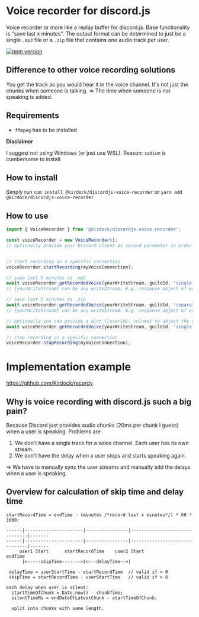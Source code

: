# Voice recorder for discord.js
Voice recorder or more like a replay buffer for discord.js. Base functionality is "save last x minutes".
The output format can be determined to just be a single `.mp3` file or a `.zip` file that contains one audio track per user.

[![npm version](https://img.shields.io/npm/v/%40kirdock%2Fdiscordjs-voice-recorder)](https://www.npmjs.com/package/@kirdock/discordjs-voice-recorder)

## Difference to other voice recording solutions
You get the track as you would hear it in the voice channel. It's not just the chunks when someone is talking. => The time when someone is not speaking is added.

## Requirements
- `ffmpeg` has to be installed

**Disclaimer**

I suggest not using Windows (or just use WSL). Reason: `sodium` is cumbersome to install.

## How to install
Simply run `npm install @kirdock/discordjs-voice-recorder` or `yarn add @kirdock/discordjs-voice-recorder`

## How to use

```ts
import { VoiceRecorder } from '@kirdock/discordjs-voice-recorder';

const voiceRecorder = new VoiceRecorder();
// optionally provide your Discord client as second parameter in order to have ${username}.mp3 for .zip export rather than ${userId}.mp3


// start recording on a specific connection
voiceRecorder.startRecording(myVoiceConnection);

// save last 5 minutes as .mp3
await voiceRecorder.getRecordedVoice(yourWriteStream, guildId, 'single', 5);
// {yourWriteStream} can be any writeStream. E.g. response object of express or just fs.createWriteStream('myFile.mp3')

// save last 5 minutes as .zip
await voiceRecorder.getRecordedVoice(yourWriteStream, guildId, 'separate', 5);
// {yourWriteStream} can be any writeStream. E.g. response object of express or just fs.createWriteStream('myFile.zip')

// optionally you can provide a dict {[userId]: volume} to adjust the user volume of specific users
await voiceRecorder.getRecordedVoice(yourWriteStream, guildId, 'single', 5, {['1234567']: 80}); // 80%

// stop recording on a specific connection
voiceRecorder.stopRecording(myVoiceConnection);
```

# Implementation example
https://github.com/Kirdock/recordy

## Why is voice recording with discord.js such a big pain?
Because Discord just provides audio chunks (20ms per chunk I guess) when a user is speaking.
Problems are
1. We don't have a single track for a voice channel. Each user has its own stream.
2. We don't have the delay when a user stops and starts speaking again.

=> We have to manually sync the user streams and manually add the delays when a user is speaking.


## Overview for calculation of skip time and delay time
```
startRecordTime = endTime - (minutes /*record last x minutes*/) * 60 * 1000;

------|----------------------|----------------|-------------------------------|-------
------|----------------------|----------------|-------------------------------|-------
     user1 Start      startRecordTime    user2 Start                        endTime
      |<-----skipTime------->|<---delayTime-->|

 delayTime = userStartTime - startRecordTime  // valid if > 0
 skipTime = startRecordTime - userStartTime   // valid if > 0

each delay when user is silent:
  startTimeOfChunk = Date.now() - chunkTime;
  silentTimeMs = endDateOfLatestChunk - startTimeOfChunk;
  
  split into chunks with same length.
```
